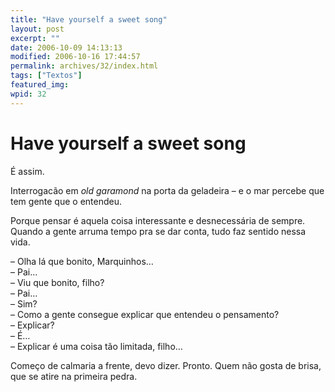 ```yaml
---
title: "Have yourself a sweet song"
layout: post
excerpt: ""
date: 2006-10-09 14:13:13
modified: 2006-10-16 17:44:57
permalink: archives/32/index.html
tags: ["Textos"]
featured_img: 
wpid: 32
---
```


# Have yourself a sweet song

É assim.

Interrogacão em *old garamond* na porta da geladeira – e o mar percebe que tem gente que o entendeu.

Porque pensar é aquela coisa interessante e desnecessária de sempre. Quando a gente arruma tempo pra se dar conta, tudo faz sentido nessa vida.

– Olha lá que bonito, Marquinhos…  
– Pai…  
– Viu que bonito, filho?  
– Pai…  
– Sim?  
– Como a gente consegue explicar que entendeu o pensamento?  
– Explicar?  
– É…  
– Explicar é uma coisa tão limitada, filho…

Começo de calmaria a frente, devo dizer. Pronto. Quem não gosta de brisa, que se atire na primeira pedra.
